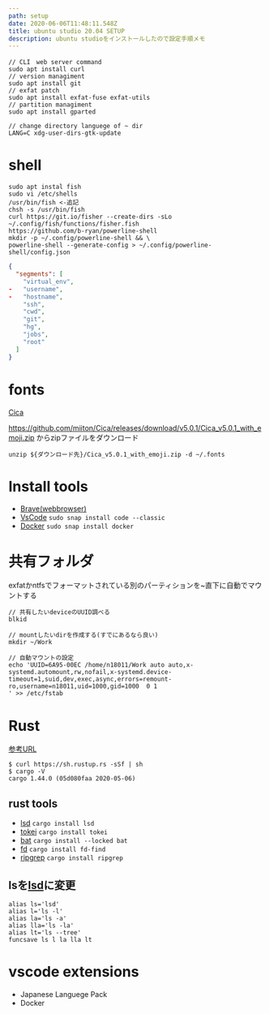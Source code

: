 ```yaml
---
path: setup
date: 2020-06-06T11:48:11.548Z
title: ubuntu studio 20.04 SETUP
description: ubuntu studioをインストールしたので設定手順メモ
---
```

```
// CLI　web server command
sudo apt install curl 
// version managiment
sudo apt install git 
// exfat patch
sudo apt install exfat-fuse exfat-utils
// partition managiment 
sudo apt install gparted
```
```
// change directory languege of ~ dir
LANG=C xdg-user-dirs-gtk-update
```

# shell
```
sudo apt instal fish
sudo vi /etc/shells
/usr/bin/fish <-追記
chsh -s /usr/bin/fish
curl https://git.io/fisher --create-dirs -sLo ~/.config/fish/functions/fisher.fish
https://github.com/b-ryan/powerline-shell
mkdir -p ~/.config/powerline-shell && \
powerline-shell --generate-config > ~/.config/powerline-shell/config.json
```
```json
{
  "segments": [
    "virtual_env",
-   "username",
-   "hostname",
    "ssh",
    "cwd",
    "git",
    "hg",
    "jobs",
    "root"
  ]
}
```
# fonts
[Cica](https://github.com/miiton/Cica)

https://github.com/miiton/Cica/releases/download/v5.0.1/Cica_v5.0.1_with_emoji.zip
からzipファイルをダウンロード
```
unzip ${ダウンロード先}/Cica_v5.0.1_with_emoji.zip -d ~/.fonts
```
# Install tools
- [Brave(webbrowser)](https://brave.com/ja/)
- [VsCode](https://code.visualstudio.com/download)
```sudo snap install code --classic```
- [Docker](https://www.docker.com/get-started)
```sudo snap install docker```


# 共有フォルダ
exfatかntfsでフォーマットされている別のパーティションを~直下に自動でマウントする
```
// 共有したいdeviceのUUID調べる
blkid

// mountしたいdirを作成する(すでにあるなら良い)
mkdir ~/Work

// 自動マウントの設定
echo 'UUID=6A95-00EC /home/n18011/Work auto auto,x-systemd.automount,rw,nofail,x-systemd.device-timeout=1,suid,dev,exec,async,errors=remount-ro,username=n18011,uid=1000,gid=1000  0 1
' >> /etc/fstab
```


# Rust
[参考URL](https://doc.rust-jp.rs/book/second-edition/ch01-01-installation.html)
```
$ curl https://sh.rustup.rs -sSf | sh
$ cargo -V
cargo 1.44.0 (05d080faa 2020-05-06)
```

## rust tools
- [lsd](https://github.com/Peltoche/lsd)
```cargo install lsd```
- [tokei](https://github.com/XAMPPRocky/tokei)
```cargo install tokei```
- [bat](https://github.com/sharkdp/bat) ```cargo install --locked bat```
- [fd](https://github.com/sharkdp/fd)
```cargo install fd-find```
- [ripgrep](https://github.com/BurntSushi/ripgrep)
```cargo install ripgrep```

## lsを[lsd](https://github.com/Peltoche/lsd)に変更
```
alias ls='lsd'
alias l='ls -l'
alias la='ls -a'
alias lla='ls -la'
alias lt='ls --tree'
funcsave ls l la lla lt
```

# vscode extensions
- Japanese Languege Pack
- Docker
